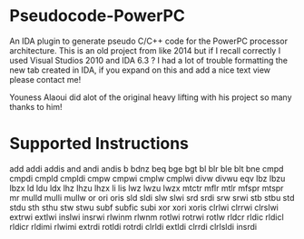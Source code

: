 # Pseudocode-PowerPC
An IDA plugin to generate pseudo C/C++ code for the PowerPC processor architecture.
This is an old project from like 2014 but if I recall correctly I used Visual Studios 2010 and IDA 6.3 ?
I had a lot of trouble formatting the new tab created in IDA, if you expand on this and add a nice text view please contact me! 

Youness Alaoui did alot of the original heavy lifting with his project so many thanks to him!

# Supported Instructions
add
addi
addis
and
andi
andis
b
bdnz
beq
bge
bgt
bl
blr
ble
blt
bne
cmpd
cmpdi
cmpld
cmpldi
cmpw
cmpwi
cmplw
cmplwi
divw
divwu
eqv
lbz
lbzu
lbzx
ld
ldu
ldx
lhz
lhzu
lhzx
li
lis
lwz
lwzu
lwzx
mtctr
mflr
mtlr
mfspr
mtspr
mr
mulld
mulli
mullw
or
ori
oris
sld
sldi
slw
slwi
srd
srdi
srw
srwi
stb
stbu
std
stdu
sth
sthu
stw
stwu
subf
subfic
subi
xor
xori
xoris
clrlwi
clrrwi
clrslwi
extrwi
extlwi
inslwi
insrwi
rlwinm
rlwnm
rotlwi
rotrwi
rotlw
rldcr
rldic
rldicl
rldicr
rldimi
rlwimi
extrdi
rotldi
rotrdi
clrldi
extldi
clrrdi
clrlsldi
insrdi
